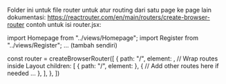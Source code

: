 Folder ini untuk file router untuk atur routing dari satu page ke page lain
dokumentasi: https://reactrouter.com/en/main/routers/create-browser-router
contoh untuk isi router.jsx:

import Homepage from "../views/Homepage";
import Register from "../views/Register";
... (tambah sendiri)

const router = createBrowserRouter([
  {
    path: "/",
    element: <Layout />,  // Wrap routes inside Layout
    children: [
      {
        path: "/", 
        element: <Dashboard />
      },
      {
        // Add other routes here if needed ...
      },
    ],
  },
])  